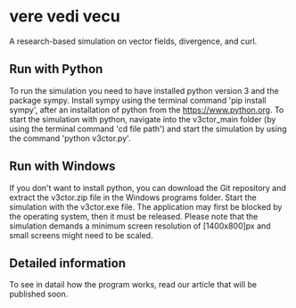 # vere vedi vecu
A research-based simulation on vector fields, divergence, and curl.

## Run with Python
To run the simulation you need to have installed python version 3 and the package sympy. Install sympy using the terminal command 'pip install sympy', after an installation of python from the https://www.python.org. To start the simulation with python, navigate into the v3ctor\_main folder (by using the terminal command 'cd file path') and start the simulation by using the command 'python v3ctor.py'.

## Run with Windows
If you don't want to install python, you can download the Git repository and extract the v3ctor.zip file in the Windows programs folder. Start the simulation with the v3ctor.exe file. The application may first be blocked by the operating system, then it must be released. Please note that the simulation demands a minimum screen resolution of [1400x800]px and small screens might need to be scaled. 

## Detailed information
To see in datail how the program works, read our article that will be published soon.
